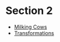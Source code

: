 # Section 2

* [Milking Cows](http://usacotraining.blogspot.com/2013/09/problem-121-milking-cows.html)
* [Transformations](http://cerberus.delosent.com:791/usacoprob2?a=B9qJm7lHXN8&S=transform)
